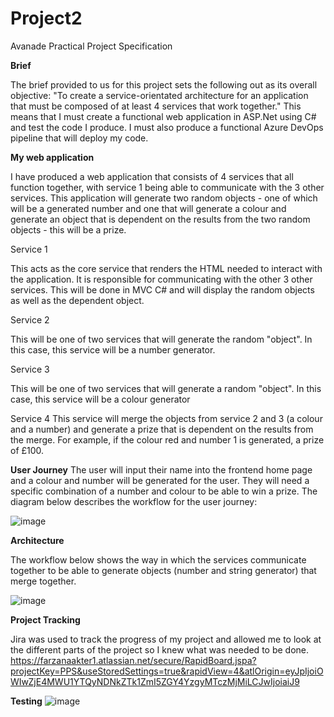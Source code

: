 # Project2

Avanade Practical Project Specification

**Brief**

The brief provided to us for this project sets the following out as its overall objective: "To create a service-orientated architecture for an application that must be composed of at least 4 services that work together."
This means that I must create a functional web application in ASP.Net using C# and test the code I produce. I must also produce a functional Azure DevOps pipeline that will deploy my code.


**My web application**

I have produced a web application that consists of 4 services that all function together, with service 1 being able to communicate with the 3 other services. This application will generate two random objects - one of which will be a generated number and one that will generate a colour and generate an object that is dependent on the results from the two random objects - this will be a prize. 

Service 1

This acts as the core service that renders the HTML needed to interact with the application. It is responsible for communicating with the other 3 other services. This will be done in MVC C# and will display the random objects as well as the dependent object.

Service 2

This will be one of two services that will generate the random "object". In this case, this service will be a number generator. 

Service 3

This will be one of two services that will generate a random "object". In this case, this service will be a colour generator

Service 4
This service will merge the objects from service 2 and 3 (a colour and a number) and generate a prize that is dependent on the results from the merge. For example, if the colour red and number 1 is generated, a prize of £100. 

**User Journey**
The user will input their name into the frontend home page and a colour and number will be generated for the user. They will need a specific combination of a number and colour to be able to win a prize. The diagram below describes the workflow for the user journey:

![image](https://user-images.githubusercontent.com/70802911/123049838-e6f30080-d3f7-11eb-9cd8-8823afc8ec74.png)


**Architecture**

The workflow below shows the way in which the services communicate together to be able to generate objects (number and string generator) that merge together.

![image](https://user-images.githubusercontent.com/70802911/123052221-82857080-d3fa-11eb-8d48-f326f3849306.png)


**Project Tracking**

Jira was used to track the progress of my project and allowed me to look at the different parts of the project so I knew what was needed to be done.
https://farzanaakter1.atlassian.net/secure/RapidBoard.jspa?projectKey=PPS&useStoredSettings=true&rapidView=4&atlOrigin=eyJpIjoiOWIwZjE4MWU1YTQyNDNkZTk1ZmI5ZGY4YzgyMTczMjMiLCJwIjoiaiJ9

**Testing**
![image](https://user-images.githubusercontent.com/70802911/122797576-83fa5000-d2b7-11eb-8ed2-15a4b7d11911.png)



